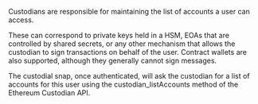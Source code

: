 Custodians are responsible for maintaining the list of accounts a user can access.

These can correspond to private keys held in a HSM, EOAs that are controlled by shared secrets, or any other mechanism that allows the custodian to sign transactions on behalf of the user. Contract wallets are also supported, although they generally cannot sign messages.

The custodial snap, once authenticated, will ask the custodian for a list of accounts for this user using the custodian_listAccounts method of the Ethereum Custodian API.

